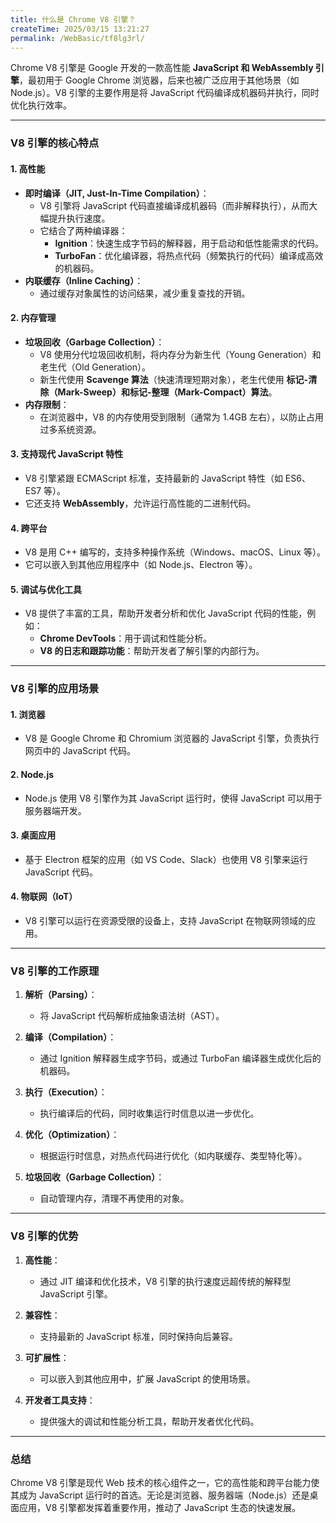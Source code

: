 ```yaml
---
title: 什么是 Chrome V8 引擎？
createTime: 2025/03/15 13:21:27
permalink: /WebBasic/tf8lg3rl/
---
```


Chrome V8 引擎是 Google 开发的一款高性能 **JavaScript 和 WebAssembly 引擎**，最初用于 Google Chrome 浏览器，后来也被广泛应用于其他场景（如 Node.js）。V8 引擎的主要作用是将 JavaScript 代码编译成机器码并执行，同时优化执行效率。

---

### V8 引擎的核心特点

#### 1. **高性能**

- **即时编译（JIT, Just-In-Time Compilation）**：
  - V8 引擎将 JavaScript 代码直接编译成机器码（而非解释执行），从而大幅提升执行速度。
  - 它结合了两种编译器：
    - **Ignition**：快速生成字节码的解释器，用于启动和低性能需求的代码。
    - **TurboFan**：优化编译器，将热点代码（频繁执行的代码）编译成高效的机器码。
- **内联缓存（Inline Caching）**：
  - 通过缓存对象属性的访问结果，减少重复查找的开销。

#### 2. **内存管理**

- **垃圾回收（Garbage Collection）**：
  - V8 使用分代垃圾回收机制，将内存分为新生代（Young Generation）和老生代（Old Generation）。
  - 新生代使用 **Scavenge 算法**（快速清理短期对象），老生代使用 **标记-清除（Mark-Sweep）和标记-整理（Mark-Compact）算法**。
- **内存限制**：
  - 在浏览器中，V8 的内存使用受到限制（通常为 1.4GB 左右），以防止占用过多系统资源。

#### 3. **支持现代 JavaScript 特性**

- V8 引擎紧跟 ECMAScript 标准，支持最新的 JavaScript 特性（如 ES6、ES7 等）。
- 它还支持 **WebAssembly**，允许运行高性能的二进制代码。

#### 4. **跨平台**

- V8 是用 C++ 编写的，支持多种操作系统（Windows、macOS、Linux 等）。
- 它可以嵌入到其他应用程序中（如 Node.js、Electron 等）。

#### 5. **调试与优化工具**

- V8 提供了丰富的工具，帮助开发者分析和优化 JavaScript 代码的性能，例如：
  - **Chrome DevTools**：用于调试和性能分析。
  - **V8 的日志和跟踪功能**：帮助开发者了解引擎的内部行为。

---

### V8 引擎的应用场景

#### 1. **浏览器**

- V8 是 Google Chrome 和 Chromium 浏览器的 JavaScript 引擎，负责执行网页中的 JavaScript 代码。

#### 2. **Node.js**

- Node.js 使用 V8 引擎作为其 JavaScript 运行时，使得 JavaScript 可以用于服务器端开发。

#### 3. **桌面应用**

- 基于 Electron 框架的应用（如 VS Code、Slack）也使用 V8 引擎来运行 JavaScript 代码。

#### 4. **物联网（IoT）**

- V8 引擎可以运行在资源受限的设备上，支持 JavaScript 在物联网领域的应用。

---

### V8 引擎的工作原理

1. **解析（Parsing）**：

   - 将 JavaScript 代码解析成抽象语法树（AST）。

2. **编译（Compilation）**：

   - 通过 Ignition 解释器生成字节码，或通过 TurboFan 编译器生成优化后的机器码。

3. **执行（Execution）**：

   - 执行编译后的代码，同时收集运行时信息以进一步优化。

4. **优化（Optimization）**：

   - 根据运行时信息，对热点代码进行优化（如内联缓存、类型特化等）。

5. **垃圾回收（Garbage Collection）**：
   - 自动管理内存，清理不再使用的对象。

---

### V8 引擎的优势

1. **高性能**：

   - 通过 JIT 编译和优化技术，V8 引擎的执行速度远超传统的解释型 JavaScript 引擎。

2. **兼容性**：

   - 支持最新的 JavaScript 标准，同时保持向后兼容。

3. **可扩展性**：

   - 可以嵌入到其他应用中，扩展 JavaScript 的使用场景。

4. **开发者工具支持**：
   - 提供强大的调试和性能分析工具，帮助开发者优化代码。

---

### 总结

Chrome V8 引擎是现代 Web 技术的核心组件之一，它的高性能和跨平台能力使其成为 JavaScript 运行时的首选。无论是浏览器、服务器端（Node.js）还是桌面应用，V8 引擎都发挥着重要作用，推动了 JavaScript 生态的快速发展。
